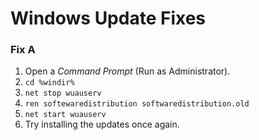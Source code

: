 # Windows Update Fixes

### Fix A

1. Open a *Command Prompt* (Run as Administrator).
1. `cd %windir%`
1. `net stop wuauserv`
1. `ren softewaredistribution softwaredistribution.old`
1. `net start wuauserv`
1. Try installing the updates once again.
